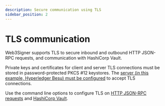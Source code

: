 ```yaml
---
description: Secure communication using TLS
sidebar_position: 2
---
```


# TLS communication

Web3Signer supports TLS to secure inbound and outbound HTTP JSON-RPC requests, and communication with HashiCorp Vault.

Private keys and certificates for client and server TLS connections must be stored in password-protected PKCS #12 keystores. The [server (in this example, Hyperledger Besu) must be configured](https://besu.hyperledger.org/en/latest/Concepts/TLS/) to accept TLS connections.

Use the command line options to configure TLS on [HTTP JSON-RPC requests](../HowTo/Configure-TLS.md) and [HashiCorp Vault](../HowTo/Store-Keys-Vaults/Use-Hashicorp.md).
